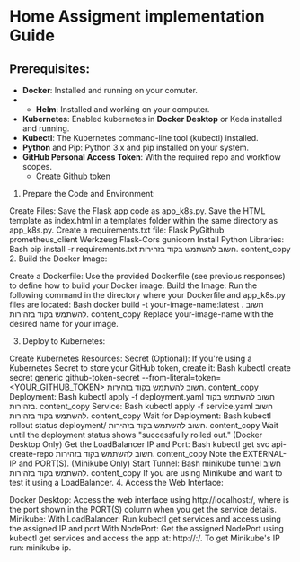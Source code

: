 # Home Assigment implementation Guide
## Prerequisites:

* **Docker**: Installed and running on your comuter.
* * **Helm**: Installed and working on your computer.
* **Kubernetes**: Enabled kubernetes in **Docker Desktop** or Keda installed and running.
* **Kubectl**: The Kubernetes command-line tool (kubectl) installed.
* **Python** and Pip: Python 3.x and pip installed on your system.
* **GitHub Personal Access Token**: With the required repo and workflow scopes.
  * [Create Github token](https://docs.github.com/en/authentication/keeping-your-account-and-data-secure/managing-your-personal-access-tokens)

1. Prepare the Code and Environment:

Create Files:
Save the Flask app code as app_k8s.py.
Save the HTML template as index.html in a templates folder within the same directory as app_k8s.py.
Create a requirements.txt file:
Flask
PyGithub
prometheus_client
Werkzeug
Flask-Cors
gunicorn
Install Python Libraries:
Bash
pip install -r requirements.txt
חשוב להשתמש בקוד בזהירות.
content_copy
2. Build the Docker Image:

Create a Dockerfile: Use the provided Dockerfile (see previous responses) to define how to build your Docker image.
Build the Image: Run the following command in the directory where your Dockerfile and app_k8s.py files are located:
Bash
docker build -t your-image-name:latest .
חשוב להשתמש בקוד בזהירות.
content_copy
Replace your-image-name with the desired name for your image.

3. Deploy to Kubernetes:

Create Kubernetes Resources:
Secret (Optional): If you're using a Kubernetes Secret to store your GitHub token, create it:
Bash
kubectl create secret generic github-token-secret --from-literal=token=<YOUR_GITHUB_TOKEN>
חשוב להשתמש בקוד בזהירות.
content_copy
Deployment:
Bash
kubectl apply -f deployment.yaml
חשוב להשתמש בקוד בזהירות.
content_copy
Service:
Bash
kubectl apply -f service.yaml
חשוב להשתמש בקוד בזהירות.
content_copy
Wait for Deployment:
Bash
kubectl rollout status deployment/<your-deployment-name>
חשוב להשתמש בקוד בזהירות.
content_copy
Wait until the deployment status shows "successfully rolled out."
(Docker Desktop Only) Get the LoadBalancer IP and Port:
Bash
kubectl get svc api-create-repo
חשוב להשתמש בקוד בזהירות.
content_copy
Note the EXTERNAL-IP and PORT(S).
(Minikube Only) Start Tunnel:
Bash
minikube tunnel
חשוב להשתמש בקוד בזהירות.
content_copy
If you are using Minikube and want to test it using a LoadBalancer.
4. Access the Web Interface:

Docker Desktop: Access the web interface using http://localhost:<PORT>/, where <PORT> is the port shown in the PORT(S) column when you get the service details.
Minikube:
With LoadBalancer: Run kubectl get services and access using the assigned IP and port
With NodePort: Get the assigned NodePort using kubectl get services and access the app at: http://<your-minikube-ip>:<NodePort>/. To get Minikube's IP run: minikube ip.

